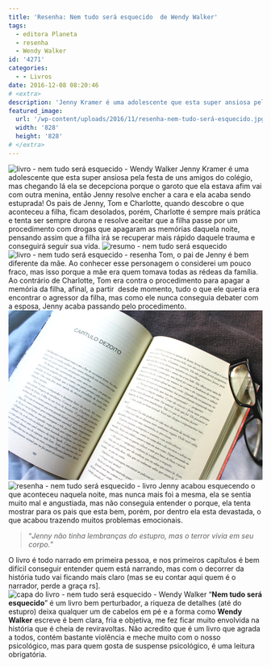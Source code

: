 ```yaml
---
title: 'Resenha: Nem tudo será esquecido  de Wendy Walker'
tags:
  - editora Planeta
  - resenha
  - Wendy Walker
id: '4271'
categories:
  - - Livros
date: 2016-12-08 08:20:46
# <extra>
description: 'Jenny Kramer é uma adolescente que esta super ansiosa pela festa de uns amigos do colégio, mas chegando lá ela se decepciona porque o garoto que ela estava afim vai com outra menina, então Jenny resolve encher a cara e ela acaba sendo estuprada! Os pais de Jenny, Tom e Charlotte, quando descobre o que aconteceu a filha, ficam desolados, porém, Charlotte é sempre mais prática e tenta ser sempre durona e resolve aceitar que a filha passe por um procedimento com drogas que apagaram as memórias daquela noite, pensando assim que a filha irá se recuperar mais rápido daquele trauma e conseguirá seguir sua vida. Tom, o pai de Jenny é bem diferente da mãe. Ao conhecer esse personagem o considerei um pouco fraco, mas isso porque a mãe era quem tomava todas as rédeas da família. Ao contrário &hellip;'
featured_image: 
  url: '/wp-content/uploads/2016/11/resenha-nem-tudo-será-esquecido.jpg'
  width: '828'
  height: '828'
# </extra>
---
```


![livro - nem tudo será esquecido - Wendy Walker](/wp-content/uploads/2016/11/resenha-nem-tudo-será-esquecido.jpg) Jenny Kramer é uma adolescente que esta super ansiosa pela festa de uns amigos do colégio, mas chegando lá ela se decepciona porque o garoto que ela estava afim vai com outra menina, então Jenny resolve encher a cara e ela acaba sendo estuprada! Os pais de Jenny, Tom e Charlotte, quando descobre o que aconteceu a filha, ficam desolados, porém, Charlotte é sempre mais prática e tenta ser sempre durona e resolve aceitar que a filha passe por um procedimento com drogas que apagaram as memórias daquela noite, pensando assim que a filha irá se recuperar mais rápido daquele trauma e conseguirá seguir sua vida. ![resumo - nem tudo será esquecido ](/wp-content/uploads/2016/11/livro-nem-tudo-será-esquecido-Wendy-Walker.jpg) ![livro - nem tudo será esquecido - resenha](/wp-content/uploads/2016/11/lombada-livro-nem-tudo-será-esquecido.jpg) Tom, o pai de Jenny é bem diferente da mãe. Ao conhecer esse personagem o considerei um pouco fraco, mas isso porque a mãe era quem tomava todas as rédeas da família. Ao contrário de Charlotte, Tom era contra o procedimento para apagar a memória da filha, afinal, a partir  desde momento, tudo o que ele queria era encontrar o agressor da filha, mas como ele nunca conseguia debater com a esposa, Jenny acaba passando pelo procedimento. ![livro - nem tudo será esquecido - resumo](/wp-content/uploads/2016/11/página-livro-nem-tudo-será-esquecido.jpg) ![resenha - nem tudo será esquecido - livro](/wp-content/uploads/2016/11/contra-capa-nem-tudo-será-esquecido.jpg) Jenny acabou esquecendo o que aconteceu naquela noite, mas nunca mais foi a mesma, ela se sentia muito mal e angustiada, mas não conseguia entender o porque, ela tenta mostrar para os pais que esta bem, porém, por dentro ela esta devastada, o que acabou trazendo muitos problemas emocionais.

> “_Jenny não tinha lembranças do estupro, mas o terror vivia em seu corpo._”

O livro é todo narrado em primeira pessoa, e nos primeiros capítulos é bem difícil conseguir entender quem está narrando, mas com o decorrer da história tudo vai ficando mais claro (mas se eu contar aqui quem é o narrador, perde a graça rs\]. ![capa do livro - nem tudo será esquecido - Wendy Walker](/wp-content/uploads/2016/11/resenha-livro-nem-tudo-será-esquecido.jpg) “**Nem tudo será esquecido**” é um livro bem perturbador, a riqueza de detalhes (até do estupro) deixa qualquer um de cabelos em pé e a forma como **Wendy Walker** escreve é bem clara, fria e objetiva, me fez ficar muito envolvida na história que é cheia de reviravoltas. Não acredito que é um livro que agrada a todos, contém bastante violência e meche muito com o nosso psicológico, mas para quem gosta de suspense psicológico, é uma leitura obrigatória.

